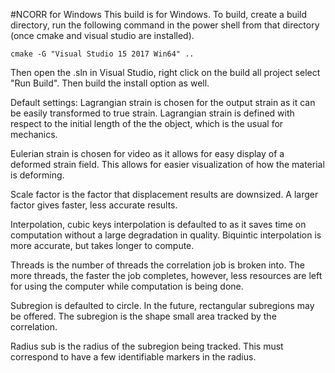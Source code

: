 #NCORR for Windows
This build is for Windows. 
To build, create a build directory, run the following command in the power shell from that directory (once cmake and visual studio are installed).
```
cmake -G "Visual Studio 15 2017 Win64" ..
```

Then open the .sln in Visual Studio, right click on the build all project select "Run Build".
Then build the install option as well.

Default settings:
Lagrangian strain is chosen for the output strain as it can be easily transformed to true strain. Lagrangian strain is defined with respect to the initial length of the the object, which is the usual for mechanics.

Eulerian strain is chosen for video as it allows for easy display of a deformed strain field. This allows for easier visualization of how the material is deforming.

Scale factor is the factor that displacement results are downsized. A larger factor gives faster, less accurate results.

Interpolation, cubic keys interpolation is defaulted to as it saves time on computation without a large degradation in quality. Biquintic interpolation is more accurate, but takes longer to compute.

Threads is the number of threads the correlation job is broken into. The more threads, the faster the job completes, however, less resources are left for using the computer while computation is being done.

Subregion is defaulted to circle. In the future, rectangular subregions may be offered. The subregion is the shape small area tracked by the correlation.

Radius sub is the radius of the subregion being tracked. This must correspond to have a few identifiable markers in the radius.



